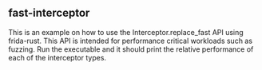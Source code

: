 ## fast-interceptor

This is an example on how to use the Interceptor.replace_fast API using
frida-rust. This API is intended for performance critical workloads such as
fuzzing. Run the executable and it should print the relative performance of each
of the interceptor types.
